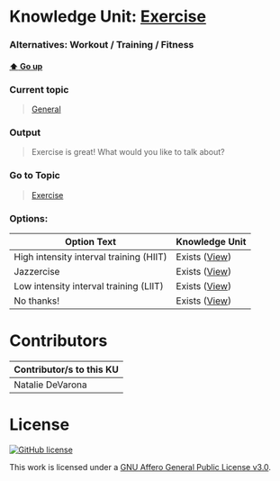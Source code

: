 # Knowledge Unit: [Exercise](../../knowledge_units/general/exercise.md)
### Alternatives:   Workout   /  Training   /  Fitness 
#### [:arrow_up: Go up](../../topics/general.md)
### Current topic
> [General](../../topics/general.md)
### Output
> Exercise is great! What would you like to talk about?
### Go to Topic
> [Exercise](../../topics/exercise.md)

### Options: 

| Option Text | Knowledge Unit |
| - | - |  
| High intensity interval training (HIIT)  |  Exists ([View](../../knowledge_units/exercise/high-intensity-interval-training-hiit.md))  |  
| Jazzercise  |  Exists ([View](../../knowledge_units/exercise/jazzercise.md))  |  
| Low intensity interval training (LIIT)  |  Exists ([View](../../knowledge_units/exercise/low-intensity-interval-training-liit.md))  |  
| No thanks!  |  Exists ([View](../../knowledge_units/exercise/no-thanks.md))  | 

# Contributors

| Contributor/s to this KU |
| - | 
| Natalie DeVarona |

# License
[![GitHub license](https://img.shields.io/github/license/inbrainz/cerebro)](https://github.com/inbrainz/cerebro/blob/master/LICENSE)

This work is licensed under a [GNU Affero General Public License v3.0](https://www.gnu.org/licenses/agpl-3.0.txt).